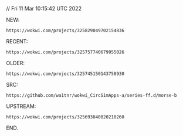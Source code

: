 // Fri 11 Mar 10:15:42 UTC 2022

  NEW:

    https://wokwi.com/projects/325829049702154836

  RECENT:

    https://wokwi.com/projects/325757740679955026


  OLDER:

    https://wokwi.com/projects/325745150143758930

  SRC:

    https://github.com/wa1tnr/wokwi_CircSimApps-a/series-ff.d/morse-b
    
  UPSTREAM:

    https://wokwi.com/projects/325693840020210260

END.
